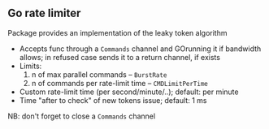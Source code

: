 ## Go rate limiter
Package provides an implementation of the leaky token algorithm

- Accepts func through a `Commands` channel and GOrunning it if bandwidth allows; in refused case sends it to a return channel, if exists
- Limits:
    1. n of max parallel commands – `BurstRate`
    2. n of commands per rate-limit time – `CMDLimitPerTime`
- Custom rate-limit time (per second/minute/..); default: per minute
- Time "after to check" of new tokens issue; default: 1 ms  

NB: don't forget to close a `Commands` channel

